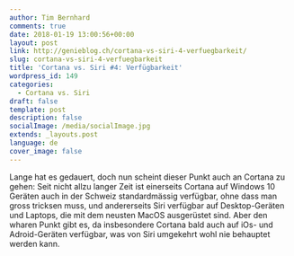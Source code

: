 ```yaml
---
author: Tim Bernhard
comments: true
date: 2018-01-19 13:00:56+00:00
layout: post
link: http://genieblog.ch/cortana-vs-siri-4-verfuegbarkeit/
slug: cortana-vs-siri-4-verfuegbarkeit
title: 'Cortana vs. Siri #4: Verfügbarkeit'
wordpress_id: 149
categories:
  - Cortana vs. Siri
draft: false
template: post
description: false
socialImage: /media/socialImage.jpg
extends: _layouts.post
language: de
cover_image: false
---
```


Lange hat es gedauert, doch nun scheint dieser Punkt auch an Cortana zu gehen: Seit nicht allzu langer Zeit ist einerseits Cortana auf Windows 10 Geräten auch in der Schweiz standardmässig verfügbar, ohne dass man gross tricksen muss, und andererseits Siri verfügbar auf Desktop-Geräten und Laptops, die mit dem neusten MacOS ausgerüstet sind. Aber den wharen Punkt gibt es, da insbesondere Cortana bald auch auf iOs- und Adroid-Geräten verfügbar, was von Siri umgekehrt wohl nie behauptet werden kann.
